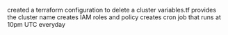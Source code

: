created a terraform configuration to delete a cluster
variables.tf provides the cluster name
creates IAM roles and policy
creates cron job that runs at 10pm UTC everyday
